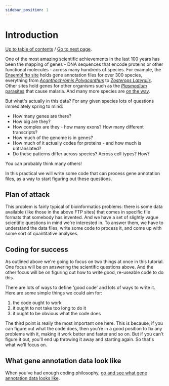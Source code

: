 ```yaml
---
sidebar_position: 1
---
```


# Introduction

[Up to table of contents](README.md) / [Go to next page](What_gene_annotation_data_looks_like.md).


One of the most amazing scientific achievements in the last 100 years has been the mapping of genes - DNA
sequences that encode proteins or other functional molecules - across many hundreds of species. For example, the
[Ensembl ftp site](http://ftp.ensembl.org/pub/current_gff3/) holds gene annotation files for over 300 species, everything from
[*Acanthochromis Polyacanthus*](https://en.wikipedia.org/wiki/Spiny_chromis) to [*Zosterops
Lateralis*](https://en.wikipedia.org/wiki/Silvereye).  Other sites hold genes for other organisms such as the [*Plasmodium*
parasites](https://plasmodb.org/plasmo/app/downloads/Current_Release/) that cause malaria.  And many more species are [on the way](https://www.darwintreeoflife.org).

But what's actually in this data? For any given species lots of questions immediately spring to mind:

- How many genes are there?
- How big are they?
- How complex are they - how many exons?  How many different transcripts?
- How much of the genome is in genes?
- How much of it actually codes for proteins - and how much is untranslated?
- Do these patterns differ across species?  Across cell types?  How?

You can probably think many others!

In this practical we will write some code that can process gene annotation files, as a way to start
figuring out these questions.

## Plan of attack

This problem is fairly typical of bioinformatics problems: there is some data available (like those
in the above FTP sites) that comes in specific file formats that somebody has invented. And we have
a set of slightly vague scientific questions in mind we're interested in. To answer them, we have
to understand the data files, write some code to process it, and come up with some sort of
quantitative analyses.

## Coding for success

As outlined above we're going to focus on two things at once in this tutorial. One focus will be on
answering the scientific questions above. And the other focus will be on figuring out how to write
good, re-useable code to do this.

There are lots of ways to define 'good code' and lots of ways to write it. Here are some simple
things we could aim for:

1. the code ought to work
2. it ought to not take too long to do it
3. it ought to be obvious what the code does

The third point is really the most important one here. This is because, if you can figure out what
the code does, then you're in a good position to fix any problems with it, making it work better
and faster and so on. But if you can't figure it out, you'll end up throwing it away and starting
again.  So that's what we'll focus on.

## What gene annotation data look like

When you've had enough coding philosophy, [go and see what gene annotation data looks like](What_gene_annotation_data_looks_like.md).
